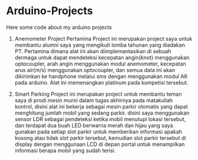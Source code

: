 # Arduino-Projects
Here some code about my arduino projects

1. Anemometer Project Pertamina
Project ini merupakan project saya untuk membantu alumni saya yang mengikuti lomba tahunan yang diadakan PT. Pertamina dimana alat ini akan diimplemantasikan di sebuah dermaga untuk dapat mendeteksi kecepatan angin(knot) menggunakan optocoupler, arah angin menggunakan modul anemometer, kecepatan arus air(m/s) menggunakan optocoupler, dan semua data ini akan dikirimkan ke handphone melalui sms dengan menggunakan modul A6 pada arduino.
Alat ini memenangkan platinum pada kompetisi tersebut.

2. Smart Parking
Project ini merupakan project untuk membantu teman saya di prodi mesin murni dalam tugas akhirnya pada matakuliah kontrol, disini alat ini bekerja sebagai mesin parkir otomatis yang dapat menghitung jumlah mobil yang sedang parkir. disini saya menggunakan sensor LDR sebagai pendeteksi ketika mobil menutupi lokasi tersebut, dan terdapat dua buah LED berwarna merah dan hijau yang saya gunakan pada setiap slot parkir untuk memberikan informasi apakah kosong atau tidak slot parkir tersebut, kemudian slot parkir tersebut di display dengan menggunaan LCD di depan portal untuk menampilkan informasi berapa mobil yang sudah terisi.
